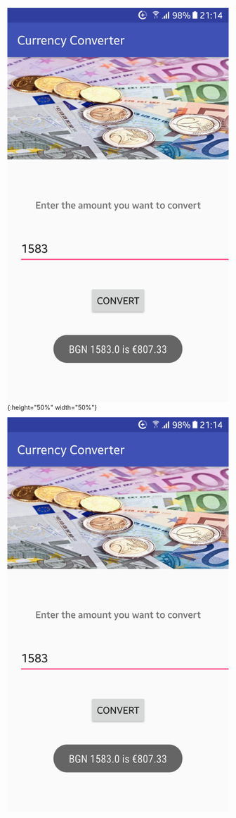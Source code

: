 ![test image size](screenshots/Screenshot_20180314-211416.png){:height="50%" width="50%"}

<img src="screenshots/Screenshot_20180314-211416.png">
